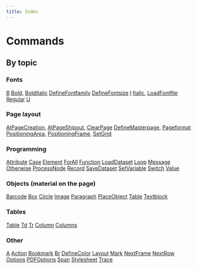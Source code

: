 ```yaml
---
title: Index
---
```

# Commands


## By topic

### Fonts
[B](b.md)
[Bold](bold.md),
[BoldItalic](bolditalic.md)
[DefineFontfamily](definefontfamily.md)
[DefineFontsize](definefontsize.md)
[I](i.md)
[Italic](italic.md),
[LoadFontfile](loadfontfile.md)
[Regular](regular.md)
[U](u.md)



### Page layout

[AtPageCreation](atpagecreation.md),
[AtPageShipout](atpageshipout.md),
[ClearPage](clearpage.md)
[DefineMasterpage](definemasterpage.md),
[Pageformat](pageformat.md)
[PositioningArea](positioningarea.md),
[PositioningFrame](positioningframe.md),
[SetGrid](setgrid.md)



### Programming

[Attribute](attribute.md)
[Case](case.md)
[Element](element.md)
[ForAll](forall.md)
[Function](function.md)
[LoadDataset](loaddataset.md)
[Loop](loop.md)
[Message](message.md)
[Otherwise](otherwise.md)
[ProcessNode](processnode.md)
[Record](record.md)
[SaveDataset](savedataset.md)
[SetVariable](setvariable.md)
[Switch](switch.md)
[Value](value.md)



### Objects (material on the page)

[Barcode](barcode.md)
[Box](box.md)
[Circle](circle.md)
[Image](image.md)
[Paragraph](paragraph.md)
[PlaceObject](placeobject.md)
[Table](table.md)
[Textblock](textblock.md)


### Tables

[Table](table.md)
[Td](td.md)
[Tr](tr.md)
[Column](column.md)
[Columns](columns.md)

### Other

[A](a.md)
[Action](action.md)
[Bookmark](bookmark.md)
[Br](br.md)
[DefineColor](definecolor.md)
[Layout](layout.md)
[Mark](mark.md)
[NextFrame](nextframe.md)
[NextRow](nextrow.md)
[Options](options.md)
[PDFOptions](pdfoptions.md)
[Span](span.md)
[Stylesheet](stylesheet.md)
[Trace](trace.md)

